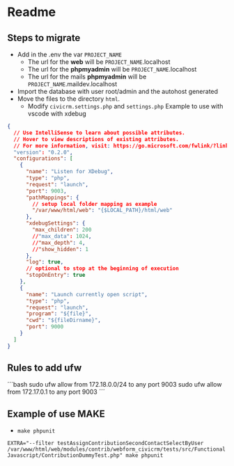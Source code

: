 # Readme

## Steps to migrate

- Add in the .env the var `PROJECT_NAME`
  - The url for the **web** will be `PROJECT_NAME`.localhost
  - The url for the **phpmyadmin** will be `PROJECT_NAME`.localhost
  - The url for the mails **phpmyadmin** will be `PROJECT_NAME`.maildev.localhost
- Import the database with user root/admin and the autohost generated
- Move the files to the directory `html`.
  - Modify `civicrm.settings.php` and `settings.php`
Example to use with vscode with xdebug

```json
{
  // Use IntelliSense to learn about possible attributes.
  // Hover to view descriptions of existing attributes.
  // For more information, visit: https://go.microsoft.com/fwlink/?linkid=830387
  "version": "0.2.0",
  "configurations": [
    {
      "name": "Listen for XDebug",
      "type": "php",
      "request": "launch",
      "port": 9003,
      "pathMappings": {
        // setup local folder mapping as example
        "/var/www/html/web": "{$LOCAL_PATH}/html/web"
      },
      "xdebugSettings": {
        "max_children": 200
        //"max_data": 1024,
        //"max_depth": 4,
        //"show_hidden": 1
      },
      "log": true,
      // optional to stop at the beginning of execution
      "stopOnEntry": true
    },
    {
      "name": "Launch currently open script",
      "type": "php",
      "request": "launch",
      "program": "${file}",
      "cwd": "${fileDirname}",
      "port": 9000
    }
  ]
}
```

## Rules to add ufw

´´´bash
sudo ufw allow from 172.18.0.0/24 to any port 9003
sudo ufw allow from 172.17.0.1 to any port 9003
´´´

## Example of use MAKE

- `make phpunit`

`EXTRA="--filter testAssignContributionSecondContactSelectByUser /var/www/html/web/modules/contrib/webform_civicrm/tests/src/FunctionalJavascript/ContributionDummyTest.php" make phpunit`
